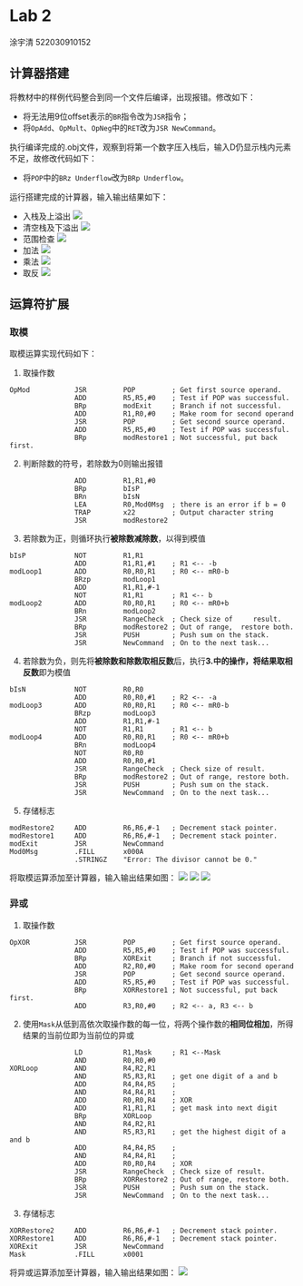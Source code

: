 # Lab 2
涂宇清 522030910152

## 计算器搭建
将教材中的样例代码整合到同一个文件后编译，出现报错。修改如下：
* 将无法用9位offset表示的``BR``指令改为``JSR``指令；
* 将``OpAdd``、``OpMult``、``OpNeg``中的``RET``改为``JSR NewCommand``。

执行编译完成的.obj文件，观察到将第一个数字压入栈后，输入D仍显示栈内元素不足，故修改代码如下：
* 将``POP``中的``BRz Underflow``改为``BRp Underflow``。

运行搭建完成的计算器，输入输出结果如下：
* 入栈及上溢出
![](https://notes.sjtu.edu.cn/uploads/upload_e64d98c6406d672e2a0b77bcbf3eba5d.png)
* 清空栈及下溢出
![](https://notes.sjtu.edu.cn/uploads/upload_35872da48145c4068a13581e0ebd8011.png)
* 范围检查
![](https://notes.sjtu.edu.cn/uploads/upload_6c6a7fbc86ca8eef5781f43969d95320.png)
* 加法
![](https://notes.sjtu.edu.cn/uploads/upload_fa67f712d672c9caa36828ea9c261443.png)
* 乘法
![](https://notes.sjtu.edu.cn/uploads/upload_bb805241cbed550726ff6e6b2b2c9815.png)
* 取反
![](https://notes.sjtu.edu.cn/uploads/upload_aca9330b9ad8397e7150327c900d92fa.png)

## 运算符扩展
### 取模
取模运算实现代码如下：
1. 取操作数
```
OpMod           JSR         POP         ; Get first source operand.
                ADD         R5,R5,#0    ; Test if POP was successful.
                BRp         modExit     ; Branch if not successful.
                ADD         R1,R0,#0    ; Make room for second operand
                JSR         POP         ; Get second source operand.
                ADD         R5,R5,#0    ; Test if POP was successful.
                BRp         modRestore1 ; Not successful, put back first.
```
2. 判断除数的符号，若除数为0则输出报错
```
                ADD         R1,R1,#0
                BRp         bIsP           
                BRn         bIsN
                LEA         R0,Mod0Msg  ; there is an error if b = 0
                TRAP        x22         ; Output character string
                JSR         modRestore2       
```
3. 若除数为正，则循环执行**被除数减除数**，以得到模值
```
bIsP            NOT         R1,R1
                ADD         R1,R1,#1    ; R1 <-- -b
modLoop1        ADD         R0,R0,R1    ; R0 <-- mR0-b
                BRzp        modLoop1
                ADD         R1,R1,#-1
                NOT         R1,R1       ; R1 <-- b
modLoop2        ADD         R0,R0,R1    ; R0 <-- mR0+b
                BRn         modLoop2
                JSR         RangeCheck  ; Check size of     result.
                BRp         modRestore2 ; Out of range,  restore both.
                JSR         PUSH        ; Push sum on the stack.
                JSR         NewCommand  ; On to the next task...
```
4. 若除数为负，则先将**被除数和除数取相反数**后，执行**3.**中的操作，将**结果取相反数**即为模值
```
bIsN            NOT         R0,R0
                ADD         R0,R0,#1    ; R2 <-- -a
modLoop3        ADD         R0,R0,R1    ; R0 <-- mR0-b
                BRzp        modLoop3
                ADD         R1,R1,#-1
                NOT         R1,R1       ; R1 <-- b
modLoop4        ADD         R0,R0,R1    ; R0 <-- mR0+b
                BRn         modLoop4
                NOT         R0,R0
                ADD         R0,R0,#1
                JSR         RangeCheck  ; Check size of result.
                BRp         modRestore2 ; Out of range, restore both.
                JSR         PUSH        ; Push sum on the stack.
                JSR         NewCommand  ; On to the next task...
```
5. 存储标志
```
modRestore2     ADD         R6,R6,#-1   ; Decrement stack pointer.
modRestore1     ADD         R6,R6,#-1   ; Decrement stack pointer.
modExit         JSR         NewCommand 
Mod0Msg         .FILL       x000A
                .STRINGZ    "Error: The divisor cannot be 0."
```
将取模运算添加至计算器，输入输出结果如图：
![](https://notes.sjtu.edu.cn/uploads/upload_8d00e0e1f8fb9ccc2435161cdcf87f08.png)
![](https://notes.sjtu.edu.cn/uploads/upload_7c74a4f9b065357a572f50d10a9df3c6.png)
![](https://notes.sjtu.edu.cn/uploads/upload_8a67e0ccd1534f9d11af642d3738781d.png)

### 异或
1. 取操作数
```
OpXOR           JSR         POP         ; Get first source operand.
                ADD         R5,R5,#0    ; Test if POP was successful.
                BRp         XORExit     ; Branch if not successful.
                ADD         R2,R0,#0    ; Make room for second operand
                JSR         POP         ; Get second source operand.
                ADD         R5,R5,#0    ; Test if POP was successful.
                BRp         XORRestore1 ; Not successful, put back first.
                ADD         R3,R0,#0    ; R2 <-- a, R3 <-- b
```
2. 使用``Mask``从低到高依次取操作数的每一位，将两个操作数的**相同位相加**，所得结果的当前位即为当前位的异或
```
                LD          R1,Mask     ; R1 <--Mask
                AND         R0,R0,#0
XORLoop         AND         R4,R2,R1
                AND         R5,R3,R1    ; get one digit of a and b
                ADD         R4,R4,R5    ;
                AND         R4,R4,R1    ;
                ADD         R0,R0,R4    ; XOR
                ADD         R1,R1,R1    ; get mask into next digit
                BRp         XORLoop
                AND         R4,R2,R1
                AND         R5,R3,R1    ; get the highest digit of a and b
                ADD         R4,R4,R5    ;
                AND         R4,R4,R1    ;
                ADD         R0,R0,R4    ; XOR
                JSR         RangeCheck  ; Check size of result.
                BRp         XORRestore2 ; Out of range, restore both.
                JSR         PUSH        ; Push sum on the stack.
                JSR         NewCommand  ; On to the next task...
```
3. 存储标志
```
XORRestore2     ADD         R6,R6,#-1   ; Decrement stack pointer.
XORRestore1     ADD         R6,R6,#-1   ; Decrement stack pointer.
XORExit         JSR         NewCommand 
Mask            .FILL       x0001
```
将异或运算添加至计算器，输入输出结果如图：
![](https://notes.sjtu.edu.cn/uploads/upload_a289567abd4de006048eee4455af81eb.png)